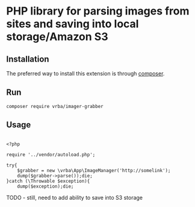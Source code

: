 # PHP library for parsing images from sites and saving into local storage/Amazon S3

Installation
------------

The preferred way to install this extension is through [composer](http://getcomposer.org/download/).

Run
------------

```
composer require vrba/imager-grabber
```

Usage
------------

```

<?php

require '../vendor/autoload.php';

try{
    $grabber = new \vrba\App\ImageManager('http://somelink');
    dump($grabber->parse());die;
}catch (\Throwable $exception){
    dump($exception);die;
```
TODO - still, need to add ability to save into S3 storage
